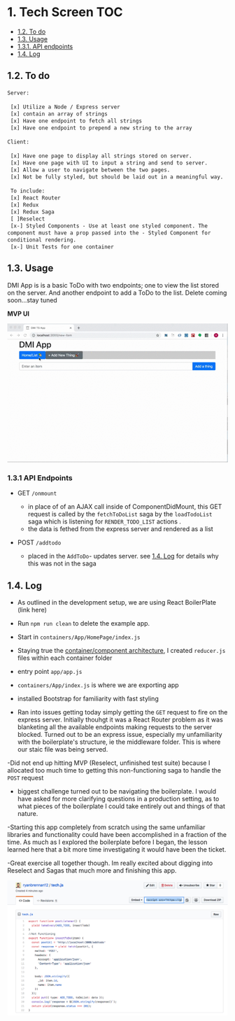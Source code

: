 # 1.  Tech Screen TOC

 - [1.2. To do](#12-to-do)
 - [1.3. Usage](#13-usage)
  - [1.3.1. API endpoints](#131-api-endpoints)
 - [1.4. Log](#14-log)



## 1.2. To do
 ```
 Server:

  [x] Utilize a Node / Express server
  [x] contain an array of strings
  [x] Have one endpoint to fetch all strings
  [x] Have one endpoint to prepend a new string to the array

 Client:

  [x] Have one page to display all strings stored on server.
  [x] Have one page with UI to input a string and send to server.
  [x] Allow a user to navigate between the two pages.
  [x] Not be fully styled, but should be laid out in a meaningful way.

  To include:
  [x] React Router
  [x] Redux
  [x] Redux Saga
  [ ]Reselect
  [x-] Styled Components - Use at least one styled component. The component must have a prop passed into the - Styled Component for conditional rendering.
  [x-] Unit Tests for one container
```

## 1.3. Usage

DMI App is is a basic ToDo with two endpoints; one to view the list stored on the server.  And another endpoint to add a ToDo to the list.  Delete coming soon...stay tuned

**MVP UI**

![upload](ui.gif)

###  1.3.1 API Endpoints

+ GET `/onmount`
  - in place of of an AJAX call inside of ComponentDidMount, this GET request is
  called by the `fetchToDoList` saga by the `loadTodoList` saga which is listening for
  `RENDER_TODO_LIST` actions .
  - the data is fethed from the express server and rendered as a list

+ POST `/addtodo`
  - placed in the `AddToDo`- updates server.  see [1.4. Log](#14-log) for details why this
  was not in the saga


## 1.4. Log
  - As outlined in the development setup, we are using React BoilerPlate (link here)
  - Run `npm run clean` to delete the example app.

  - Start in `containers/App/HomePage/index.js`
  - Staying true the [container/component architecture](https://medium.com/@dan_abramov/smart-and-dumb-components-7ca2f9a7c7d0#.4rmjqneiw), I created `reducer.js` files within each container folder

  - entry point `app/app.js`
  - `containers/App/index.js` is where we are exporting app
  - installed Bootstrap for familiarity with fast styling

  - Ran into issues getting today simply getting the `GET` request to fire on the express server.  Initially thouhgt it was a React Router problem as it was blanketing all the available endpoints making requests to the server blocked.
  Turned out to be an express issue, especially my unfamiliarity with the boilerplate's structure, ie the middleware folder.  This is where our staic file was being served.

  -Did not end up hitting MVP (Reselect, unfinished test suite) because I allocated too much time to getting this non-functioning saga to handle the `POST` request

  - biggest challenge turned out to be navigating the boilerplate.  I would have asked for more clarifying questions in a production setting, as to what pieces of the boilerplate I could take entirely out and things of that nature.

  -Starting this app completely from scratch using the same unfamiliar libraries and functionality could have been accomplished in a fraction of the time.  As much as I explored the boilerplate before I began, the lesson learned here that a bit more time investigating it  would have been the ticket.

  -Great exercise all together though. Im really excited about digging into Reselect and Sagas that much more and finishing this app.


![upload](gist.png)









